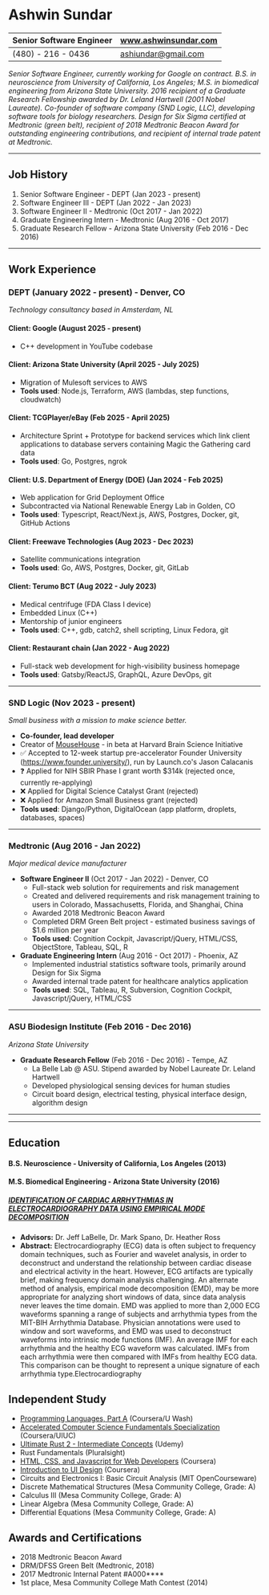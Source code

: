 # Ashwin Sundar

| Senior Software Engineer | www.ashwinsundar.com |  
| - | - |  
| (480) - 216 - 0436 | [ashiundar@gmail.com](ashiundar@gmail.com) |

*Senior Software Engineer, currently working for Google on contract. B.S. in neuroscience from University of California, Los Angeles; M.S. in biomedical engineering from Arizona State University. 2016 recipient of a Graduate Research Fellowship awarded by Dr. Leland Hartwell (2001 Nobel Laureate). Co-founder of software company (SND Logic, LLC), developing software tools for biology researchers. Design for Six Sigma certified at Medtronic (green belt), recipient of 2018 Medtronic Beacon Award for outstanding engineering contributions, and recipient of internal trade patent at Medtronic.*

---

## Job History
1) Senior Software Engineer - DEPT (Jan 2023 - present)
2) Software Engineer III - DEPT (Jan 2022 - Jan 2023)
3) Software Engineer II - Medtronic (Oct 2017 - Jan 2022)
4) Graduate Engineering Intern - Medtronic (Aug 2016 - Oct 2017)
5) Graduate Research Fellow - Arizona State University (Feb 2016 - Dec 2016)
---
## Work Experience

### DEPT (January 2022 - present) - Denver, CO
 
*Technology consultancy based in Amsterdam, NL*


#### Client: Google (August 2025 - present)

- C++ development in YouTube codebase

#### Client: Arizona State University (April 2025 - July 2025)

- Migration of Mulesoft services to AWS
- **Tools used**: Node.js, Terraform, AWS (lambdas, step functions, cloudwatch)

#### Client: TCGPlayer/eBay (Feb 2025 - April 2025)

- Architecture Sprint + Prototype for backend services which link client applications to database servers containing Magic the Gathering card data
- **Tools used**: Go, Postgres, ngrok

#### Client: U.S. Department of Energy (DOE) (Jan 2024 - Feb 2025)

- Web application for Grid Deployment Office
- Subcontracted via National Renewable Energy Lab in Golden, CO
- **Tools used**: Typescript, React/Next.js, AWS, Postgres, Docker, git, GitHub Actions

#### Client: Freewave Technologies (Aug 2023 - Dec 2023)

- Satellite communications integration
- **Tools used**: Go, AWS, Postgres, Docker, git, GitLab

#### Client: Terumo BCT (Aug 2022 - July 2023)

- Medical centrifuge (FDA Class I device)
- Embedded Linux (C++)
- Mentorship of junior engineers
- **Tools used**: C++, gdb, catch2, shell scripting, Linux Fedora, git

#### Client: Restaurant chain (Jan 2022 - Aug 2022)

- Full-stack web development for high-visibility business homepage
- **Tools used**: Gatsby/ReactJS, GraphQL, Azure DevOps, git

---

### SND Logic (Nov 2023 - present)

*Small business with a mission to make science better.*

- **Co-founder, lead developer**
- Creator of [MouseHouse](https://mousehouse.bio) - in beta at Harvard Brain Science Initiative
- ✅ Accepted to 12-week startup pre-accelerator Founder University (https://www.founder.university/), run by Launch.co's Jason Calacanis
- ❓ Applied for NIH SBIR Phase I grant worth $314k (rejected once, currently re-applying)
- ❌ Applied for Digital Science Catalyst Grant (rejected)
- ❌ Applied for Amazon Small Business grant (rejected)
- **Tools used**: Django/Python, DigitalOcean (app platform, droplets, databases, spaces)

---

### Medtronic (Aug 2016 - Jan 2022)

*Major medical device manufacturer*

- **Software Engineer II** (Oct 2017 - Jan 2022) - Denver, CO
  - Full-stack web solution for requirements and risk management
  - Created and delivered requirements and risk management training to users in Colorado, Massachusetts, Florida, and Shanghai, China
  - Awarded 2018 Medtronic Beacon Award
  - Completed DRM Green Belt project - estimated business savings of $1.6 million per year
  - **Tools used**: Cognition Cockpit, Javascript/jQuery, HTML/CSS, ObjectStore, Tableau, SQL, R
- **Graduate Engineering Intern** (Aug 2016 - Oct 2017) - Phoenix, AZ
  - Implemented industrial statistics software tools, primarily around Design for Six Sigma
  - Awarded internal trade patent for healthcare analytics application
  - **Tools used**: SQL, Tableau, R, Subversion, Cognition Cockpit, Javascript/jQuery, HTML/CSS

---

### ASU Biodesign Institute (Feb 2016 - Dec 2016)

*Arizona State University*

- **Graduate Research Fellow** (Feb 2016 - Dec 2016) - Tempe, AZ
    - La Belle Lab @ ASU. Stipend awarded by Nobel Laureate Dr. Leland Hartwell
    - Developed physiological sensing devices for human studies
    - Circuit board design, electrical testing, physical interface design, algorithm design

---
---

## Education  

#### B.S. Neuroscience - University of California, Los Angeles (2013)

#### M.S. Biomedical Engineering - Arizona State University (2016)

##### [IDENTIFICATION OF CARDIAC ARRHYTHMIAS IN ELECTROCARDIOGRAPHY DATA USING EMPIRICAL MODE DECOMPOSITION](https://github.com/AshwinSundar/Empirical-Mode-Decomposition-for-MIT-BIH-Arrhythmia-Data/blob/master/Ashwin%20Sundar%20Final%20Report.pdf)
  - **Advisors:** Dr. Jeff LaBelle, Dr. Mark Spano, Dr. Heather Ross
  - **Abstract:** Electrocardiography (ECG) data is often subject to frequency domain techniques, such as Fourier and wavelet analysis, in order to deconstruct and understand the relationship between cardiac disease and electrical activity in the heart. However, ECG artifacts are typically brief, making frequency domain analysis challenging. An alternate method of analysis, empirical mode decomposition (EMD), may be more appropriate for analyzing short windows of data, since data analysis never leaves the time domain. EMD was applied to more than 2,000 ECG waveforms spanning a range of subjects and arrhythmia types from the MIT-BIH Arrhythmia Database. Physician annotations were used to window and sort waveforms, and EMD was used to deconstruct waveforms into intrinsic mode functions (IMF). An average IMF for each arrhythmia and the healthy ECG waveform was calculated. IMFs from each arrhythmia were then compared with IMFs from healthy ECG data. This comparison can be thought to represent a unique signature of each arrhythmia type.Electrocardiography

## Independent Study

- [Programming Languages, Part A](https://www.coursera.org/learn/programming-languages) (Coursera/U Wash)
- [Accelerated Computer Science Fundamentals Specialization](https://www.coursera.org/account/accomplishments/specialization/QWNCL53BMER8?utm_source=link&utm_medium=certificate&utm_content=cert_image&utm_campaign=sharing_cta&utm_product=s12n) (Coursera/UIUC)
- [Ultimate Rust 2 - Intermediate Concepts](https://www.udemy.com/certificate/UC-5c5cc621-0ac8-44ae-8915-792c8ee0add0/) (Udemy)
- Rust Fundamentals (Pluralsight)
- [HTML, CSS, and Javascript for Web Developers](https://coursera.org/share/e84a063b6b4cd55564b47b5cc88c9100) (Coursera)
- [Introduction to UI Design](https://coursera.org/share/0e0eec27afa51fbf2ba6e48852a65c4f) (Coursera)
- Circuits and Electronics I: Basic Circuit Analysis (MIT OpenCourseware)
- Discrete Mathematical Structures (Mesa Community College, Grade: A)
- Calculus III (Mesa Community College, Grade: A)
- Linear Algebra (Mesa Community College, Grade: A)
- Differential Equations (Mesa Community College, Grade: A)

## Awards and Certifications

- 2018 Medtronic Beacon Award
- DRM/DFSS Green Belt (Medtronic, 2018)
- 2017 Medtronic Internal Patent #A000****
- 1st place, Mesa Community College Math Contest (2014)
